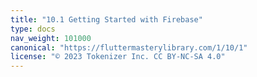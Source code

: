 ```yaml
---
title: "10.1 Getting Started with Firebase"
type: docs
nav_weight: 101000
canonical: "https://fluttermasterylibrary.com/1/10/1"
license: "© 2023 Tokenizer Inc. CC BY-NC-SA 4.0"
---
```

